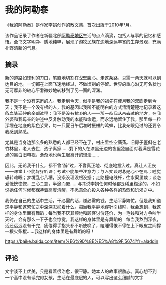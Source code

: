 # 我的阿勒泰

《我的阿勒泰》是作家[李娟](https://baike.baidu.com/item/李娟/5674?fromModule=lemma_inlink)创作的散文集，首次出版于2010年7月。

该作品记录了作者在新疆北部[阿勒泰地区](https://baike.baidu.com/item/阿勒泰地区/11029769?fromModule=lemma_inlink)生活的点点滴滴，包括人与事的记忆和感悟。全书文字明净、质地纯粹，展现了游牧民族在边地深远丰富的生存景观，充满朴野清新的气息。

## 摘录

新的道路如锋利的刀口，笔直地切割在戈壁腹心。走这条路，只需一两天就可以到达目的地。一切都在上面飞速地经过，不做顷刻的停留。世界的重心沿无可名状也无可厚非的轴心平滑微妙地转移到了另一面的深渊。

我不是一个没有来历的人。我走到今天，似乎是我的祖先在使用我的双脚走到今天；我不是一个没有根的人，我的基因以我所不能明白的方式清清楚楚地记录着这条血脉延伸的全部过程；我不是没有故乡的人——那一处我从未去过的地方，在我外婆和我母亲的讲述中反复触动我的本能和命运，而永远地留住了我。那里每一粒深埋在地底的紫色浆果，每一只夏日午后准时振翅的鸣蝉，比我亲眼见过的还要令我感到熟悉。

尤其是当身边那么多的熟悉的人都已经不在了，村庄里空空荡荡。旧房子歪斜在老竹林里，老人去世，孩子离家……剩下的人在漆黑无边的夜里独自面对着满是雪花点的黑白旧电视，渐渐地也萌生起离开的想法……

因此，无论我干什么，都不曾“醉”过，不曾真正地、彻底地投入过。真让人沮丧——课堂上不能好好听课；考试不能集中注意力；与人交谈时总是心不在焉；睡觉辗转难眠；梦境乱七八糟，没条没理没根没据；走路撞电线杆，往水渠里栽；谈恋爱恍恍惚惚，三心二意，半途而废……与其说李娟任何时候都是稀里糊涂的，不如说她任何时候都保持着高度清醒，不愿意全心投入各种各样的热烈和饥渴之中。

我仍在自己的生活中生活，干必需的活，赚必需的钱。生活平静繁忙。但是我知道这平静和这繁忙之中深深忍抑着什么。每当我平静地穿针引线时，我会想到，我这样的身体里面有舞蹈；每当我不厌其烦地和顾客讨价还价，为一毛钱和对方争吵半天时，会有那么一下子也会惊觉，我这样的身体里是有舞蹈的；每当我熬到深夜，活还远远没有干完，疲倦得手指头都不听使唤了，瞌睡得恨不得在上下眼皮之间撑一根火柴棍……我这样的身体里是有舞蹈的呀！

https://baike.baidu.com/item/%E6%9D%8E%E5%A8%9F/5674?fr=aladdin



## 评论

文字谈不上优美，只是看着很治愈，很平静。她本人的故事很励志。真心想不到 一个高中没有读完的女孩，生活在最底层的人，可以写出这么细腻的文字